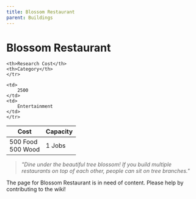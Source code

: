 ```yaml
---
title: Blossom Restaurant
parent: Buildings
---
```

# Blossom Restaurant

<table>
<thead>
	<tr>
	<th>Cost</th>
	<th>Capacity</th>
	
	<th>Research Cost</th>
	<th>Category</th>
	</tr>
</thead>
<tbody>
	<tr>
	<td>
		500 Food<br>500 Wood
	</td>
	<td>
		1 Jobs
	</td>
	
	<td>
		2500
	</td>
	<td>
		Entertainment
	</td>
	</tr>
</tbody>
</table>

> *"Dine under the beautiful tree blossom! If you build multiple restaurants on top of each other, people can sit on tree branches."*

The page for Blossom Restaurant is in need of content. Please help by contributing to the wiki!
